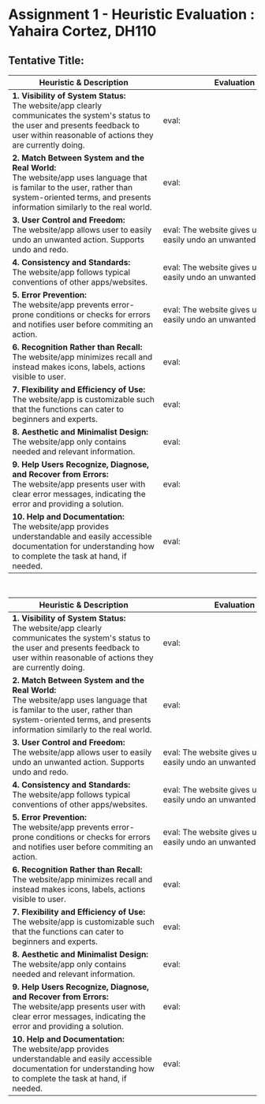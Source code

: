 # Assignment 1 - Heuristic Evaluation : Yahaira Cortez, DH110

## Tentative Title: 

| <div style="width:290px"> **Heuristic & Description** </div> | <div style="width:290px"> **Evaluation** </div>| <div style="width:290px"> **Improvement Reccomendations** </div>|<div style="width:150px"> **Severity Rating** </div>|
| --------------------------------------- | ------------------------------------- |------------------------------------- |------------------------------------- |
| **1. Visibility of System Status:** <br /> The website/app clearly communicates the system's status to the user and presents feedback to user within reasonable of actions they are currently doing. | eval:  | imrove rec | rating |
| **2. Match Between System and the Real World:** <br /> The website/app uses language that is familar to the user, rather than system-oriented terms, and presents information similarly to the real world. | eval:  | imrove rec | rating |
| **3. User Control and Freedom:** <br /> The website/app allows user to easily undo an unwanted action. Supports undo and redo. | eval: The website gives users a way to easily undo an unwanted action | imrove rec | rating |
| **4. Consistency and Standards:** <br /> The website/app follows typical conventions of other apps/websites. | eval: The website gives users a way to easily undo an unwanted action | imrove rec | rating |
| **5. Error Prevention:** <br /> The website/app prevents error-prone conditions or checks for errors and notifies user before commiting an action. | eval: The website gives users a way to easily undo an unwanted action | imrove rec | rating |
| **6. Recognition Rather than Recall:** <br />  The website/app minimizes recall and instead makes icons, labels, actions visible to user. | eval:  | imrove rec | rating |
| **7. Flexibility and Efficiency of Use:** <br /> The website/app is customizable such that the functions can cater to beginners and experts. | eval:  | imrove rec | rating |
| **8. Aesthetic and Minimalist Design:** <br /> The website/app only contains needed and relevant information. | eval:  | imrove rec | rating |
| **9. Help Users Recognize, Diagnose, and Recover from Errors:** <br /> The website/app presents user with clear error messages, indicating the error and providing a solution. | eval:  | imrove rec | rating |
| **10. Help and Documentation:** <br /> The website/app provides understandable and easily accessible documentation for understanding how to complete the task at hand, if needed. | eval:  | imrove rec | rating |

<br >


| <div style="width:290px"> **Heuristic & Description** </div> | <div style="width:290px"> **Evaluation** </div>| <div style="width:290px"> **Improvement Reccomendations** </div>|<div style="width:150px"> **Severity Rating** </div>|
| --------------------------------------- | ------------------------------------- |------------------------------------- |------------------------------------- |
| **1. Visibility of System Status:** <br /> The website/app clearly communicates the system's status to the user and presents feedback to user within reasonable of actions they are currently doing. | eval:  | imrove rec | rating |
| **2. Match Between System and the Real World:** <br /> The website/app uses language that is familar to the user, rather than system-oriented terms, and presents information similarly to the real world. | eval:  | imrove rec | rating |
| **3. User Control and Freedom:** <br /> The website/app allows user to easily undo an unwanted action. Supports undo and redo. | eval: The website gives users a way to easily undo an unwanted action | imrove rec | rating |
| **4. Consistency and Standards:** <br /> The website/app follows typical conventions of other apps/websites. | eval: The website gives users a way to easily undo an unwanted action | imrove rec | rating |
| **5. Error Prevention:** <br /> The website/app prevents error-prone conditions or checks for errors and notifies user before commiting an action. | eval: The website gives users a way to easily undo an unwanted action | imrove rec | rating |
| **6. Recognition Rather than Recall:** <br />  The website/app minimizes recall and instead makes icons, labels, actions visible to user. | eval:  | imrove rec | rating |
| **7. Flexibility and Efficiency of Use:** <br /> The website/app is customizable such that the functions can cater to beginners and experts. | eval:  | imrove rec | rating |
| **8. Aesthetic and Minimalist Design:** <br /> The website/app only contains needed and relevant information. | eval:  | imrove rec | rating |
| **9. Help Users Recognize, Diagnose, and Recover from Errors:** <br /> The website/app presents user with clear error messages, indicating the error and providing a solution. | eval:  | imrove rec | rating |
| **10. Help and Documentation:** <br /> The website/app provides understandable and easily accessible documentation for understanding how to complete the task at hand, if needed. | eval:  | imrove rec | rating |
